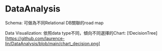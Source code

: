 # DataAnalysis


Schema: 可做為不同Relational DB關聯的road map

Data Visualization:
依照data type不同，傾向不同選擇的Chart:
[!DecisionTree][https://github.com/laurence-lin/DataAnalysis/blob/main/chart_decision.png]
